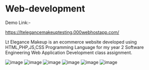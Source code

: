 # Web-development

Demo Link:-


https://ltelegancemakeuptesting.000webhostapp.com/

Lt Elegance Makeup is an ecommerce website developed using HTML,PHP,JS,CSS Programming Language for my year 2 Software Engineering Web Application Development class assignment.

![image](https://user-images.githubusercontent.com/56188746/122573250-a1cd7800-d05f-11eb-96a9-8295ec9b3d68.png)
![image](https://user-images.githubusercontent.com/56188746/122574002-3df77f00-d060-11eb-9e72-527bdb40e20e.png)
![image](https://user-images.githubusercontent.com/56188746/122574122-62ebf200-d060-11eb-99b1-3849c8594856.png)
![image](https://user-images.githubusercontent.com/56188746/122574200-78f9b280-d060-11eb-93cc-aa8d765f7308.png)
![image](https://user-images.githubusercontent.com/56188746/122574300-93cc2700-d060-11eb-822d-9b2eebccab3f.png)
![image](https://user-images.githubusercontent.com/56188746/122574400-ac3c4180-d060-11eb-96fd-81a636108cdd.png)





